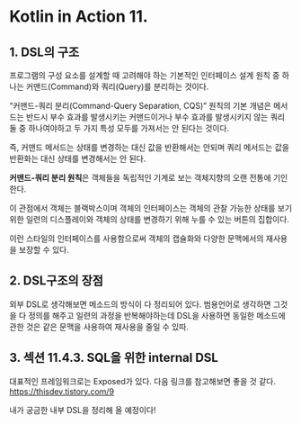 # Kotlin in Action 11.
## 1. DSL의 구조
프로그램의 구성 요소를 설계할 때 고려해야 하는 기본적인 인터페이스 설계 원칙 중 하나는 커맨드(Command)와 쿼리(Query)를 분리하는 것이다.

“커맨드-쿼리 분리(Command-Query Separation, CQS)” 원칙의 기본 개념은 메서드는 반드시 부수 효과를 발생시키는 커맨드이거나 부수 효과를 발생시키지 않는 쿼리 둘 중 하나여야하고 두 가지 특성 모두를 가져서는 안 된다는 것이다.

즉, 커맨드 메서드는 상태를 변경하는 대신 값을 반환해서는 안되며 쿼리 메서드는 값을 반환화는 대신 상태를 변경해서는 안 된다.

**커맨드-쿼리 분리 원칙**은 객체들을 독립적인 기계로 보는 객체지향의 오랜 전통에 기인한다.

이 관점에서 객체는 블랙박스이며 객체의 인터페이스는 객체의 관찰 가능한 상태를 보기 위한 일련의 디스플레이와 객체의 상태를 변경하기 위해 누를 수 있는 버튼의 집합이다.

이런 스타일의 인터페이스를 사용함으로써 객체의 캡슐화와 다양한 문맥에서의 재사용을 보장할 수 있다.

## 2. DSL구조의 장점

외부 DSL로 생각해보면 메소드의 방식이 다 정리되어 있다. 범용언어로 생각하면 그것을 다 정의를 해주고 일련의 과정을 반복해야하는데 DSL을 사용하면 동일한 메소드에 관한 것은 같은 문맥을 사용하여 재사용을 줄일 수 있따.


## 3. 섹션 11.4.3. SQL을 위한 internal DSL 

대표적인 프레임워크로는 Exposed가 있다. 다음 링크를 참고해보면 좋을 것 같다. https://thisdev.tistory.com/9

내가 궁금한 내부 DSL을 정리해 올 예정이다!
